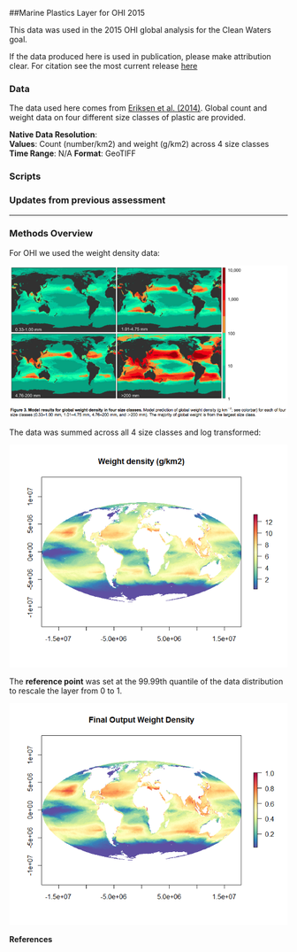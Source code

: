 ##Marine Plastics Layer for OHI 2015

This data was used in the 2015 OHI global analysis for the Clean Waters goal. 

If the data produced here is used in publication, please make attribution clear. For citation see the most current release [here](https://github.com/OHI-Science/ohiprep/releases)

### Data

The data used here comes from [Eriksen et al. (2014)](http://journals.plos.org/plosone/article?id=10.1371/journal.pone.0111913). Global count and weight data on four different size classes of plastic are provided.

**Native Data Resolution**:   
**Values**: Count (number/km2) and weight (g/km2) across 4 size classes  
**Time Range**: N/A
**Format**: GeoTIFF

### Scripts


### Updates from previous assessment

***

### Methods Overview

For OHI we used the weight density data:


![](./images/paper_weight_fig.png)

The data was summed across all 4 size classes and log transformed:


![](./images/weight_log.png)


The **reference point** was set at the 99.99th quantile of the data distribution to rescale the layer from 0 to 1.

![](./images/final_weight.png)

**References**